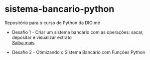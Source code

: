 # sistema-bancario-python
Repositório para o curso de Python da DIO.me

- Desafio 1 - Criar um sistema bancário com as operações: sacar, depositar e visualizar extrato  
<a href="https://academiapme-my.sharepoint.com/:p:/g/personal/kawan_dio_me/Ef-dMEJYq9BPotZQso7LUCwBJd7gDqCC2SYlUYx0ayrGNQ?rtime=95aNFfmG20g">Saiba mais</a>

- Desafio 2 - Otimizando o Sistema Bancário com Funções Python
